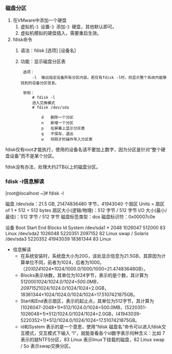 ### 磁盘分区 ###
1. 在VMware中添加一个硬盘
	1. 虚拟机-》设置-》添加-》硬盘，其他默认即可。
	2. 虚拟机模拟的硬盘插入，需要重启生效。
2. fdisk命令
	1. 语法：fdisk [选项] [设备名]
	2. 功能：显示磁盘分区表

			选项：
				-l	输出指定设备所有分区内容。若仅有fdisk -l时，则显示整个系统内能够找到的设备分区信息。
			
			举例：
				# fdisk -l
				进入交换模式
				# fdisk /dev/sda

					d	删除一个分区
					n	新增一个分区
					p	在屏幕上显示分区表
					q	不保存，退出
					w	将刚才的操作写入分区表
			
fdisk仅有root才能执行，使用的设备名请不要加上数字，因为分区是针对“整个硬盘设备”而不是某个分区。

fdisk没有办法，处理大约2TB以上的磁盘分区。


### fdisk -l信息解读 ###
[root@localhost ~]# fdisk -l

磁盘 /dev/sda：21.5 GB, 21474836480 字节，41943040 个扇区
Units = 扇区 of 1 * 512 = 512 bytes
扇区大小(逻辑/物理)：512 字节 / 512 字节
I/O 大小(最小/最佳)：512 字节 / 512 字节
磁盘标签类型：dos
磁盘标识符：0x00007c0e

   设备 Boot      Start         End      Blocks   Id  System
/dev/sda1   *        2048     1026047      512000   83  Linux
/dev/sda2         1026048     5220351     2097152   82  Linux swap / Solaris
/dev/sda3         5220352    41943039    18361344   83  Linux

- 信息解读
	- 在系统安装时，系统盘大小为20G，该处显示信息为21.5GB，其原因为计算单位不同，前者为1024，后者为1000。（20*1024*1024*1024/1000.0/1000/1000=21.47483648GB）。
	- Blocks表示块数，其单位为1024字节，表示的是个数，其计算为512000*1024/1024.0/1024=500.0MB，2097152*1024/1024.0/1024/1024=2.0GB，18361344*1024/1024.0/1024/1024=17.5107421875GB。
	- Start和End表示扇区，表示的起止点，其单位为512字节，其计算为 (1026047-2048+1)*512/1024.0/1024=500.0MB，(5220351-1026048+1)*512/1024.0/1024/1024=2.0GB，(41943039-5220352+1)*512/1024.0/1024/1024=17.5107421875GB。
	- id和System 表示的是一个意思，使用“fdisk 磁盘名”命令可以进入fdisk交互模式，交互模式下输入 “l”，就能查看各个id数字表示何种含义：比如 7表示的就NTFS分区，83 Linux 表示linux下挂载的磁盘，82 Linux swap / So 表示swap交换分区。


